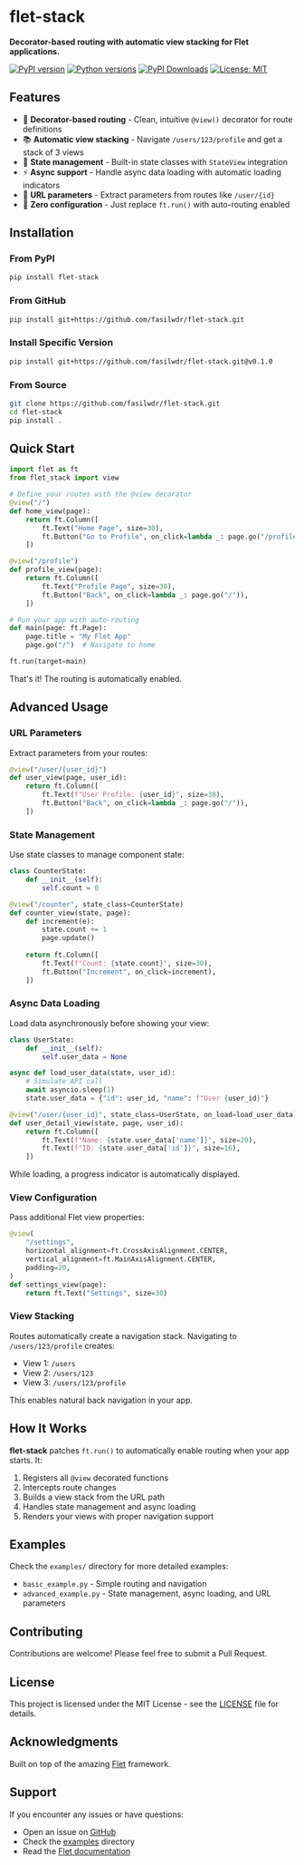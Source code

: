 # flet-stack

**Decorator-based routing with automatic view stacking for Flet applications.**

[![PyPI version](https://badge.fury.io/py/flet-stack.svg)](https://badge.fury.io/py/flet-stack)
[![Python versions](https://img.shields.io/pypi/pyversions/flet-stack.svg)](https://pypi.org/project/flet-stack/)
[![PyPI Downloads](https://static.pepy.tech/personalized-badge/flet-stack?period=total&units=INTERNATIONAL_SYSTEM&left_color=GREY&right_color=BLUE&left_text=downloads)](https://pepy.tech/projects/flet-stack)
[![License: MIT](https://img.shields.io/badge/License-MIT-yellow.svg)](https://opensource.org/licenses/MIT)

## Features

- 🎯 **Decorator-based routing** - Clean, intuitive `@view()` decorator for route definitions
- 📚 **Automatic view stacking** - Navigate `/users/123/profile` and get a stack of 3 views
- 🔄 **State management** - Built-in state classes with `StateView` integration
- ⚡ **Async support** - Handle async data loading with automatic loading indicators
- 🎨 **URL parameters** - Extract parameters from routes like `/user/{id}`
- 🚀 **Zero configuration** - Just replace `ft.run()` with auto-routing enabled

## Installation

### From PyPI

```bash
pip install flet-stack
```

### From GitHub

```bash
pip install git+https://github.com/fasilwdr/flet-stack.git
```

### Install Specific Version

```bash
pip install git+https://github.com/fasilwdr/flet-stack.git@v0.1.0
```

### From Source

```bash
git clone https://github.com/fasilwdr/flet-stack.git
cd flet-stack
pip install .
```

## Quick Start

```python
import flet as ft
from flet_stack import view

# Define your routes with the @view decorator
@view("/")
def home_view(page):
    return ft.Column([
        ft.Text("Home Page", size=30),
        ft.Button("Go to Profile", on_click=lambda _: page.go("/profile")),
    ])

@view("/profile")
def profile_view(page):
    return ft.Column([
        ft.Text("Profile Page", size=30),
        ft.Button("Back", on_click=lambda _: page.go("/")),
    ])

# Run your app with auto-routing
def main(page: ft.Page):
    page.title = "My Flet App"
    page.go("/")  # Navigate to home

ft.run(target=main)
```

That's it! The routing is automatically enabled.

## Advanced Usage

### URL Parameters

Extract parameters from your routes:

```python
@view("/user/{user_id}")
def user_view(page, user_id):
    return ft.Column([
        ft.Text(f"User Profile: {user_id}", size=30),
        ft.Button("Back", on_click=lambda _: page.go("/")),
    ])
```

### State Management

Use state classes to manage component state:

```python
class CounterState:
    def __init__(self):
        self.count = 0

@view("/counter", state_class=CounterState)
def counter_view(state, page):
    def increment(e):
        state.count += 1
        page.update()
    
    return ft.Column([
        ft.Text(f"Count: {state.count}", size=30),
        ft.Button("Increment", on_click=increment),
    ])
```

### Async Data Loading

Load data asynchronously before showing your view:

```python
class UserState:
    def __init__(self):
        self.user_data = None

async def load_user_data(state, user_id):
    # Simulate API call
    await asyncio.sleep(1)
    state.user_data = {"id": user_id, "name": f"User {user_id}"}

@view("/user/{user_id}", state_class=UserState, on_load=load_user_data)
def user_detail_view(state, page, user_id):
    return ft.Column([
        ft.Text(f"Name: {state.user_data['name']}", size=20),
        ft.Text(f"ID: {state.user_data['id']}", size=16),
    ])
```

While loading, a progress indicator is automatically displayed.

### View Configuration

Pass additional Flet view properties:

```python
@view(
    "/settings",
    horizontal_alignment=ft.CrossAxisAlignment.CENTER,
    vertical_alignment=ft.MainAxisAlignment.CENTER,
    padding=20,
)
def settings_view(page):
    return ft.Text("Settings", size=30)
```

### View Stacking

Routes automatically create a navigation stack. Navigating to `/users/123/profile` creates:
- View 1: `/users`
- View 2: `/users/123`
- View 3: `/users/123/profile`

This enables natural back navigation in your app.

## How It Works

**flet-stack** patches `ft.run()` to automatically enable routing when your app starts. It:

1. Registers all `@view` decorated functions
2. Intercepts route changes
3. Builds a view stack from the URL path
4. Handles state management and async loading
5. Renders your views with proper navigation support

## Examples

Check the `examples/` directory for more detailed examples:
- `basic_example.py` - Simple routing and navigation
- `advanced_example.py` - State management, async loading, and URL parameters

## Contributing

Contributions are welcome! Please feel free to submit a Pull Request.

## License

This project is licensed under the MIT License - see the [LICENSE](LICENSE) file for details.

## Acknowledgments

Built on top of the amazing [Flet](https://docs.flet.dev) framework.

## Support

If you encounter any issues or have questions:
- Open an issue on [GitHub](https://github.com/fasilwdr/flet-stack/issues)
- Check the [examples](examples/) directory
- Read the [Flet documentation](https://docs.flet.dev/)